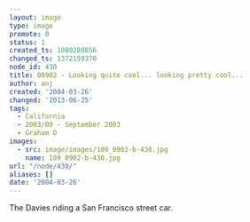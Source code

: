 ```yaml
---
layout: image
type: image
promote: 0
status: 1
created_ts: 1080280856
changed_ts: 1372159370
node_id: 430
title: 00902 - Looking quite cool... looking pretty cool...
author: anj
created: '2004-03-26'
changed: '2013-06-25'
tags:
  - California
  - 2003/09 - September 2003
  - Graham D
images:
  - src: image/images/109_0902-b-430.jpg
    name: 109_0902-b-430.jpg
url: "/node/430/"
aliases: []
date: '2004-03-26'
---
```

The Davies riding a San Francisco street car.
